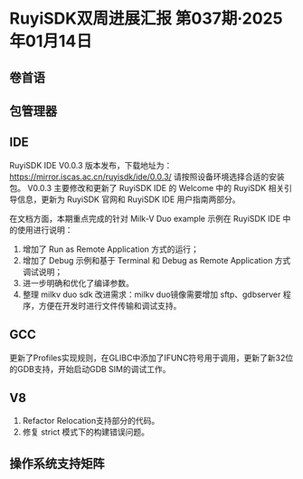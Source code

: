 # RuyiSDK双周进展汇报  第037期·2025年01月14日

## 卷首语

## 包管理器

## IDE
RuyiSDK IDE V0.0.3 版本发布，下载地址为：https://mirror.iscas.ac.cn/ruyisdk/ide/0.0.3/ 请按照设备环境选择合适的安装包。
V0.0.3 主要修改和更新了 RuyiSDK IDE 的 Welcome 中的 RuyiSDK 相关引导信息，更新为 RuyiSDK 官网和 RuyiSDK IDE 用户指南两部分。

在文档方面，本期重点完成的针对 Milk-V Duo example 示例在 RuyiSDK IDE 中的使用进行说明：
1. 增加了 Run as Remote Application 方式的运行；
2. 增加了 Debug 示例和基于 Terminal 和 Debug as Remote Application 方式调试说明；
3. 进一步明确和优化了编译参数。
4. 整理 milkv duo sdk 改进需求：milkv duo镜像需要增加 sftp、gdbserver 程序，方便在开发时进行文件传输和调试支持。

## GCC
更新了Profiles实现规则，在GLIBC中添加了IFUNC符号用于调用，更新了新32位的GDB支持，开始启动GDB SIM的调试工作。

## V8
1. Refactor Relocation支持部分的代码。
2. 修复 strict 模式下的构建错误问题。

## 操作系统支持矩阵
